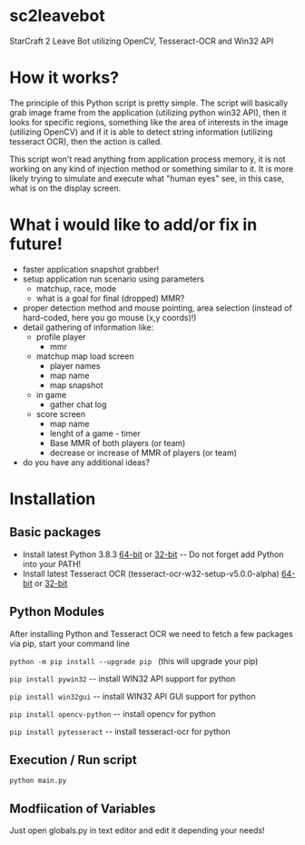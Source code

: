 # sc2leavebot
StarCraft 2 Leave Bot utilizing OpenCV, Tesseract-OCR and Win32 API

# How it works?
The principle of this Python script is pretty simple. The script will basically grab image frame from the application (utilizing python win32 API), then it looks for specific regions, something like the area of interests in the image (utilizing OpenCV) and if it is able to detect string information (utilizing tesseract OCR), then the action is called.

This script won't read anything from application process memory, it is not working on any kind of injection method or something similar to it. It is more likely trying to simulate and execute what "human eyes" see, in this case, what is on the display screen.

# What i would like to add/or fix in future!
- faster application snapshot grabber!
- setup application run scenario using parameters
    - matchup, race, mode
    - what is a goal for final (dropped) MMR?
- proper detection method and mouse pointing, area selection (instead of hard-coded, here you go mouse (x,y coords)!)
- detail gathering of information like:
    - profile player
        - mmr 
    - matchup map load screen
        - player names
        - map name
        - map snapshot
    - in game
        - gather chat log
    - score screen
        - map name
        - lenght of a game - timer
        - Base MMR of both players (or team)
        - decrease or increase of MMR of players (or team)
- do you have any additional ideas?

# Installation

## Basic packages
- Install latest Python 3.8.3 [64-bit](https://www.python.org/ftp/python/3.8.3/python-3.8.3-amd64.exe) or [32-bit](https://www.python.org/ftp/python/3.8.3/python-3.8.3.exe)
-- Do not forget add Python into your PATH!
- Install latest Tesseract OCR (tesseract-ocr-w32-setup-v5.0.0-alpha) [64-bit](https://digi.bib.uni-mannheim.de/tesseract/tesseract-ocr-w64-setup-v5.0.0-alpha.20200328.exe) or [32-bit](https://digi.bib.uni-mannheim.de/tesseract/tesseract-ocr-w32-setup-v5.0.0-alpha.20200328.exe)
## Python Modules
After installing Python and Tesseract OCR we need to fetch a few packages via pip, start your command line 

```python -m pip install --upgrade pip ``` (this will upgrade your pip)

```pip install pywin32``` -- install WIN32 API support for python

```pip install win32gui``` -- install WIN32 API GUI support for python

```pip install opencv-python``` -- install opencv for python

```pip install pytesseract``` -- install tesseract-ocr for python

## Execution / Run script
```python main.py```

## Modfiication of Variables
Just open globals.py in text editor and edit it depending your needs!
